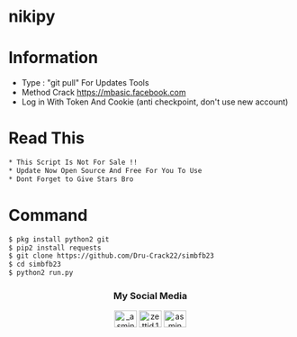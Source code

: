 # nikipy

 # Information
* Type : "git pull" For Updates Tools
* Method Crack https://mbasic.facebook.com
* Log in With Token And Cookie (anti checkpoint, don't use new account)


# Read This
```bash
* This Script Is Not For Sale !! 
* Update Now Open Source And Free For You To Use 
* Dont Forget to Give Stars Bro
```

# Command
```bash
$ pkg install python2 git
$ pip2 install requests
$ git clone https://github.com/Dru-Crack22/simbfb23
$ cd simbfb23
$ python2 run.py
```

<h3 align="center">My Social Media</h3>
<p align="center">
<a href="https://www.instagram.com/story_offcial_id" target="blank"><img align="center" src="https://cdn.jsdelivr.net/npm/simple-icons@3.0.1/icons/instagram.svg" alt="_asmin19" height="30" width="40" /></a>
<a href="https://www.facebook.com/ARIS.MUNANDAR30" target="blank"><img align="center" src="https://cdn.jsdelivr.net/npm/simple-icons@3.0.1/icons/facebook.svg" alt="zettid.1" height="30" width="40" /></a>
<a href="https://www.youtube.com/channel/UCq-o0evjeKqFNDOFfOFSOhg" target="blank"><img align="center" src="https://cdn.jsdelivr.net/npm/simple-icons@3.0.1/icons/youtube.svg" alt="asmin dev" height="30" width="40" /></a>
</p>
